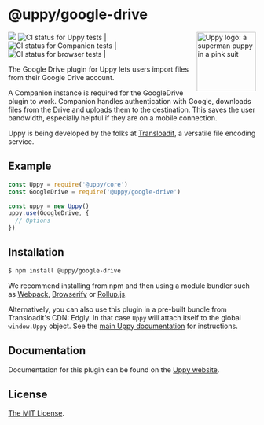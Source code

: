 # @uppy/google-drive

<img src="https://uppy.io/images/logos/uppy-dog-head-arrow.svg" width="120" alt="Uppy logo: a superman puppy in a pink suit" align="right">

<a href="https://www.npmjs.com/package/@uppy/google-drive"><img src="https://img.shields.io/npm/v/@uppy/google-drive.svg?style=flat-square"></a>
<img src="https://github.com/transloadit/uppy/workflows/Tests/badge.svg" alt="CI status for Uppy tests"> | <img src="https://github.com/transloadit/uppy/workflows/Companion/badge.svg" alt="CI status for Companion tests"> | <img src="https://github.com/transloadit/uppy/workflows/End-to-end%20tests/badge.svg" alt="CI status for browser tests"> |

The Google Drive plugin for Uppy lets users import files from their Google Drive account.

A Companion instance is required for the GoogleDrive plugin to work. Companion handles authentication with Google, downloads files from the Drive and uploads them to the destination. This saves the user bandwidth, especially helpful if they are on a mobile connection.


Uppy is being developed by the folks at [Transloadit](https://transloadit.com), a versatile file encoding service.

## Example

```js
const Uppy = require('@uppy/core')
const GoogleDrive = require('@uppy/google-drive')

const uppy = new Uppy()
uppy.use(GoogleDrive, {
  // Options
})
```

## Installation

```bash
$ npm install @uppy/google-drive
```

We recommend installing from npm and then using a module bundler such as [Webpack](https://webpack.js.org/), [Browserify](http://browserify.org/) or [Rollup.js](http://rollupjs.org/).

Alternatively, you can also use this plugin in a pre-built bundle from Transloadit's CDN: Edgly. In that case `Uppy` will attach itself to the global `window.Uppy` object. See the [main Uppy documentation](https://uppy.io/docs/#Installation) for instructions.

## Documentation

Documentation for this plugin can be found on the [Uppy website](https://uppy.io/docs/google-drive).

## License

[The MIT License](./LICENSE).
